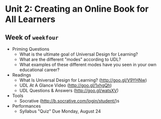 # Unit 2: Creating an Online Book for All Learners

## Week of `weekfour`

* Priming Questions
    * What is the ultimate goal of Universal Design for Learning?
    * What are the different "modes" according to UDL?
    * What examples of these different modes have you seen in your own educational career?
* Readings
    * What Is Universal Design for Learning? (http://goo.gl/V9YHNw)
    * UDL At A Glance Video (http://goo.gl/1xhgQh)
    * UDL Questions & Answers (http://goo.gl/watsXV)
* Tools
    * Socrative (http://b.socrative.com/login/student/)s
* Performances
    * Syllabus "Quiz" Due Monday, August 24

